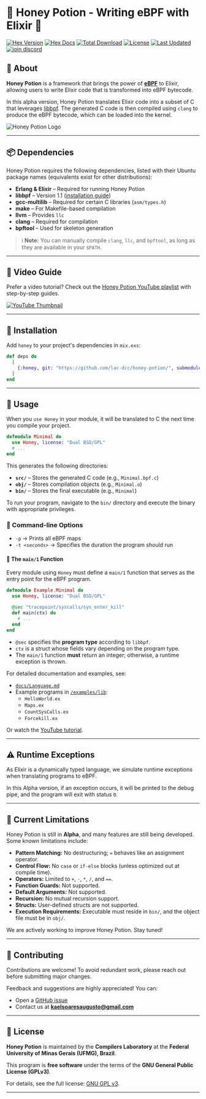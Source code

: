 # 🍯 Honey Potion - Writing eBPF with Elixir 🍯

[![Hex Version](https://img.shields.io/hexpm/v/honey.svg)](https://hex.pm/packages/honey)
[![Hex Docs](https://img.shields.io/badge/hex-docs-lightgreen.svg)](https://hexdocs.pm/honey/)
[![Total Download](https://img.shields.io/hexpm/dt/honey.svg)](https://hex.pm/packages/honey)
[![License](https://img.shields.io/hexpm/l/honey.svg)](https://github.com/lac-dcc/honey-potion/blob/master/LICENSE)
[![Last Updated](https://img.shields.io/github/last-commit/lac-dcc/honey-potion.svg)](https://github.com/lac-dcc/honey-potion/commits/master)
[![join discord](https://badgen.net/badge/discord/Join%20Eigr%20on%20Discord/discord?icon=discord&label&color=blue)]([https://discord.gg/2PcshvfS93](https://discord.gg/ZbURHpCb))

## 🐝 About

**Honey Potion** is a framework that brings the power of **[eBPF](https://ebpf.io/)** to Elixir, allowing users to write Elixir code that is transformed into eBPF bytecode.

In this alpha version, Honey Potion translates Elixir code into a subset of C that leverages [libbpf](https://github.com/libbpf/libbpf). The generated C code is then compiled using `clang` to produce the eBPF bytecode, which can be loaded into the kernel.

![Honey Potion Logo](./assets/honey.png)

---

## 📦 Dependencies

Honey Potion requires the following dependencies, listed with their Ubuntu package names (equivalents exist for other distributions):

- **Erlang & Elixir** – Required for running Honey Potion
- **libbpf** – Version 1.1 ([installation guide](https://www.youtube.com/watch?v=PhHs9u9toTg&list=PL9cmSHf85lF5HzCha020qegkKQ3GpiEBY&index=2))
- **gcc-multilib** – Required for certain C libraries (`asm/types.h`)
- **make** – For Makefile-based compilation
- **llvm** – Provides `llc`
- **clang** – Required for compilation
- **bpftool** – Used for skeleton generation

> ℹ️ **Note:** You can manually compile `clang`, `llc`, and `bpftool`, as long as they are available in your `$PATH`.

---

## 🎥 Video Guide

Prefer a video tutorial? Check out the [Honey Potion YouTube playlist](https://www.youtube.com/playlist?list=PL9cmSHf85lF5HzCha020qegkKQ3GpiEBY) with step-by-step guides.

[![YouTube Thumbnail](./assets/youtube.png)](https://www.youtube.com/playlist?list=PL9cmSHf85lF5HzCha020qegkKQ3GpiEBY)

---

## 🚀 Installation

Add `honey` to your project's dependencies in `mix.exs`:

```elixir
def deps do
  [
    {:honey, git: "https://github.com/lac-dcc/honey-potion/", submodules: true}
  ]
end
```

---

## 📝 Usage

When you `use Honey` in your module, it will be translated to C the next time you compile your project.

```elixir
defmodule Minimal do
  use Honey, license: "Dual BSD/GPL"
  # ...
end
```

This generates the following directories:

- **`src/`** – Stores the generated C code (e.g., `Minimal.bpf.c`)
- **`obj/`** – Stores compilation objects (e.g., `Minimal.o`)
- **`bin/`** – Stores the final executable (e.g., `Minimal`)

To run your program, navigate to the `bin/` directory and execute the binary with appropriate privileges.

### 🔧 Command-line Options

- `-p` → Prints all eBPF maps
- `-t <seconds>` → Specifies the duration the program should run

#### 🎯 The `main/1` Function

Every module using `Honey` must define a `main/1` function that serves as the entry point for the eBPF program.

```elixir
defmodule Example.Minimal do
  use Honey, license: "Dual BSD/GPL"

  @sec "tracepoint/syscalls/sys_enter_kill"
  def main(ctx) do
    # ...
  end
end
```

- `@sec` specifies the **program type** according to `libbpf`.
- `ctx` is a struct whose fields vary depending on the program type.
- The `main/1` function **must** return an integer; otherwise, a runtime exception is thrown.

For detailed documentation and examples, see:

- [`docs/Language.md`](docs/Language.md)
- Example programs in [`/examples/lib`](examples/lib):
  - `HelloWorld.ex`
  - `Maps.ex`
  - `CountSysCalls.ex`
  - `Forcekill.ex`

Or watch the [YouTube tutorial](https://www.youtube.com/watch?v=Wis5e3vLcMg).

---

## ⚠️ Runtime Exceptions

As Elixir is a dynamically typed language, we simulate runtime exceptions when translating programs to eBPF.

In this Alpha version, if an exception occurs, it will be printed to the debug pipe, and the program will exit with status `0`.

---

## 🚧 Current Limitations

Honey Potion is still in **Alpha**, and many features are still being developed. Some known limitations include:

- **Pattern Matching:** No destructuring; `=` behaves like an assignment operator.
- **Control Flow:** No `case` or `if-else` blocks (unless optimized out at compile time).
- **Operators:** Limited to `+`, `-`, `*`, `/`, and `==`.
- **Function Guards:** Not supported.
- **Default Arguments:** Not supported.
- **Recursion:** No mutual recursion support.
- **Structs:** User-defined structs are not supported.
- **Execution Requirements:** Executable must reside in `bin/`, and the object file must be in `obj/`.

We are actively working to improve Honey Potion. Stay tuned!

---

## 🤝 Contributing

Contributions are welcome! To avoid redundant work, please reach out before submitting major changes.

Feedback and suggestions are highly appreciated! You can:

- Open a [GitHub issue](https://github.com/lac-dcc/honey-potion/issues)
- Contact us at **kaelsoaresaugusto@gmail.com**

---

## 📜 License

**Honey Potion** is maintained by the **Compilers Laboratory** at the **Federal University of Minas Gerais (UFMG), Brazil**.

This program is **free software** under the terms of the **GNU General Public License (GPLv3)**.

For details, see the full license: [GNU GPL v3](https://www.gnu.org/licenses/).

---

